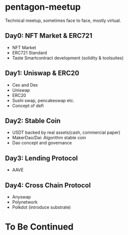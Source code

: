 # pentagon-meetup
Technical meetup, sometimes face to face, mostly virtual.

## Day0: NFT Market & ERC721

- NFT Market
- ERC721 Standard
- Taste Smartcontract development (solidity & toolsuites)

## Day1: Uniswap & ERC20

- Cex and Dex
- Uniswap
- ERC20
- Sushi swap, pencakeswap etc.
- Concept of defi

## Day2: Stable Coin

- USDT backed by real assets(cash, commercial paper)
- MakerDao/Dai: Algorithm stable coin
- Dao concept and governance

## Day3: Lending Protocol

- AAVE

## Day4: Cross Chain Protocol

- Anyswap
- Polynetwork
- Polkdot (introduce substrate)

# To Be Continued